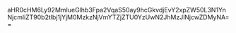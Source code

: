 aHR0cHM6Ly92MmIueGlhb3Fpa2VqaS50ay9hcGkvdjEvY2xpZW50L3N1YnNjcmliZT90b2tlbj1jYjM0MzkzNjVmYTZjZTU0YzUwN2JhMzJlNjcwZDMyNA==
